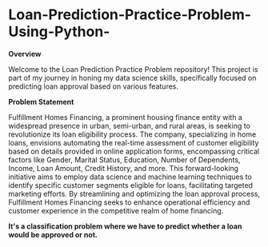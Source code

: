 # Loan-Prediction-Practice-Problem-Using-Python-

**Overview**

Welcome to the Loan Prediction Practice Problem repository! This project is part of my journey in honing my data science skills, specifically focused on predicting loan approval based on various features. 

**Problem Statement**

Fulfillment Homes Financing, a prominent housing finance entity with a widespread presence in urban, semi-urban, and rural areas, is seeking to revolutionize its loan eligibility process. The company, specializing in home loans, envisions automating the real-time assessment of customer eligibility based on details provided in online application forms, encompassing critical factors like Gender, Marital Status, Education, Number of Dependents, Income, Loan Amount, Credit History, and more. This forward-looking initiative aims to employ data science and machine learning techniques to identify specific customer segments eligible for loans, facilitating targeted marketing efforts. By streamlining and optimizing the loan approval process, Fulfillment Homes Financing seeks to enhance operational efficiency and customer experience in the competitive realm of home financing.

**It's a classification problem where we have to predict whether a loan would be approved or not.**
